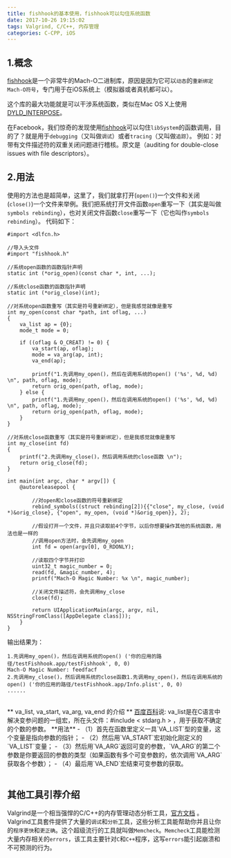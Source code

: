 ```yaml
---
title: fishhook的基本使用，fishhook可以勾住系统函数
date: 2017-10-26 19:15:02
tags: Valgrind, C/C++, 内存管理
categories: C-CPP, iOS
---
```


## 1.概念
<a href="https://github.com/facebook/fishhook" target="_blank">fishhook</a>是一个非常牛的Mach-O二进制库，原因是因为它可以`动态`的`重新绑定Mach-O符号`，专门用于在iOS系统上（模拟器或者真机都可以）。

这个库的最大功能就是可以干涉系统函数，类似在Mac OS X上使用<a href="https://opensource.apple.com/source/dyld/dyld-210.2.3/include/mach-o/dyld-interposing.h" target="_blank">DYLD_INTERPOSE</a>。

在Facebook，我们惊奇的发现使用<a href="https://github.com/facebook/fishhook" target="_blank">fishhook</a>可以勾住`libSystem`的函数调用，目的了？就是用于`debugging`（又叫做`调试`）或者`tracing`（又叫做`追踪`）。
例如：对带有文件描述符的双重关闭问题进行稽核。原文是（auditing for double-close issues with file descriptors）。

## 2.用法
使用的方法也是超简单，这里了，我们就拿打开(`open()`)一个文件和关闭(`close()`)一个文件来举例。我们把系统打开文件函数`open`重写一下（其实是叫做`symbols rebinding`），也对关闭文件函数`close`重写一下（它也叫作`symbols rebinding`）。
代码如下：
```
#import <dlfcn.h>

//导入头文件
#import "fishhook.h"

//系统open函数的函数指针声明
static int (*orig_open)(const char *, int, ...);

//系统close函数的函数指针声明
static int (*orig_close)(int);

//对系统open函数重写（其实是符号重新绑定），但是我感觉就像是重写
int my_open(const char *path, int oflag, ...)
{
    va_list ap = {0};
    mode_t mode = 0;
    
    if ((oflag & O_CREAT) != 0) {
        va_start(ap, oflag);
        mode = va_arg(ap, int);
        va_end(ap);
        
        printf("1.先调用my_open()，然后在调用系统的open() ('%s', %d, %d) \n", path, oflag, mode);
        return orig_open(path, oflag, mode);
    } else {
        printf("1.先调用my_open()，然后在调用系统的open() ('%s', %d, %d) \n", path, oflag, mode);
        return orig_open(path, oflag, mode);
    }
}

//对系统close函数重写（其实是符号重新绑定），但是我感觉就像是重写
int my_close(int fd)
{
    printf("2.先调用my_close()，然后调用系统的close函数 \n");
    return orig_close(fd);
}

int main(int argc, char * argv[]) {
    @autoreleasepool {
        
        //对open和close函数的符号重新绑定
        rebind_symbols((struct rebinding[2]){{"close", my_close, (void *)&orig_close}, {"open", my_open, (void *)&orig_open}}, 2);
        
        //假设打开一个文件，并且只读取前4个字节，以后你想要操作其他的系统函数，用法也是一样的
        //调用open方法时，会先调用my_open
        int fd = open(argv[0], O_RDONLY);
        
        //读取四个字节并打印
        uint32_t magic_number = 0;
        read(fd, &magic_number, 4);
        printf("Mach-O Magic Number: %x \n", magic_number);
        
        //关闭文件描述符，会先调用my_close
        close(fd);
    
        return UIApplicationMain(argc, argv, nil, NSStringFromClass([AppDelegate class]));
    }
}
```
输出结果为：
```
1.先调用my_open()，然后在调用系统的open() ('你的应用的路径/testFishhook.app/testFishhook', 0, 0) 
Mach-O Magic Number: feedfacf 
2.先调用my_close()，然后调用系统的close函数1.先调用my_open()，然后在调用系统的open() ('你的应用的路径/testFishhook.app/Info.plist', 0, 0) 
......
```

<br/>
** va_list, va_start, va_arg, va_end 的介绍 **
<a href="https://baike.baidu.com/item/va_list/8573665?fr=aladdin" target="_blank">百度百科</a>说: va_list是在C语言中解决变参问题的一组宏，所在头文件：#include < stdarg.h > ，用于获取不确定的个数的参数。
**用法**
- （1）首先在函数里定义一具`VA_LIST`型的变量，这个变量是指向参数的指针；
- （2）然后用`VA_START`宏初始化刚定义的`VA_LIST`变量；
- （3）然后用`VA_ARG`返回可变的参数，`VA_ARG`的第二个参数是你要返回的参数的类型（如果函数有多个可变参数的，依次调用`VA_ARG`获取各个参数）；
- （4）最后用`VA_END`宏结束可变参数的获取。

<br/>
<br/>

## 其他工具引荐介绍
Valgrind是一个相当强悍的C/C++的内存管理动态分析工具，[官方文档](http://valgrind.org/docs/manual/QuickStart.html) 。
Valgrind工具套件提供了大量的`调试`和`分析`工具，这些分析工具能帮助你并且让你的`程序更快`和`更正确`。这个超级流行的工具就叫做`Memcheck`。`Memcheck`工具能检测大量内存相关的`errors`，该工具主要针对`C`和`C++`程序，这写`errors`能引起崩溃和不可预测的行为。






